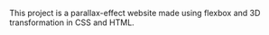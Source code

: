 This project is a parallax-effect website made using flexbox and 3D transformation in CSS and HTML.

<!-- completed -->